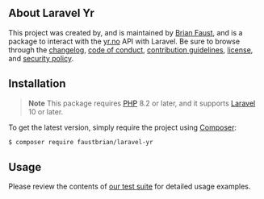 ## About Laravel Yr

This project was created by, and is maintained by [Brian Faust](https://github.com/faustbrian), and is a package to interact with the [yr.no](https://yr.no) API with Laravel. Be sure to browse through the [changelog](CHANGELOG.md), [code of conduct](.github/CODE_OF_CONDUCT.md), [contribution guidelines](.github/CONTRIBUTING.md), [license](LICENSE), and [security policy](.github/SECURITY.md).

## Installation

> **Note**
> This package requires [PHP](https://www.php.net/) 8.2 or later, and it supports [Laravel](https://laravel.com/) 10 or later.

To get the latest version, simply require the project using [Composer](https://getcomposer.org/):

```bash
$ composer require faustbrian/laravel-yr
```

## Usage

Please review the contents of [our test suite](/tests) for detailed usage examples.
